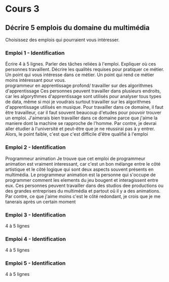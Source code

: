 # Cours 3
## Décrire 5 emplois du domaine du multimédia
Choisissez des emplois qui pourraient vous intéresser. 

### Emploi 1 - Identification
Écrire 4 à 5 lignes. Parler des tâches reliées à l'emploi. Expliquer où ces personnes travaillent. Décrire les qualités requises pour pratiquer ce métier. Un point qui vous intéresse dans ce métier. Un point qui rend ce métier moins intéressant pour vous.  
programmeur en apprentissage profond/ travailler sur des algorithmes d'apprentissage
Ces personnes peuvent travailler dans plusieurs endroits, car les algorythmes d'apprentissage sont utilisés pour analyser tous types de data, même si moi je voudrais surtout travailler sur les algorithmes d'apprentissage utilisés en musique. Pour travailler dans ce domaine, il faut être travailleur, car il faut souvent beaucoup d'etudes pour pouvoir trouver un emploi. J'aimerais bien travailler dans ce domaine parce que j'aime la maniere dont la machine se rapproche de l'homme. Par contre, je devrai aller étudier à l'université et peut-être que je ne réussirai pas à y entrer. Alors, le point faible, c'est que c'est difficile d'être qualifié à l'emploi

### Emploi 2 - Identification
Programmeur animation
Je trouve que cet emploi de programmeur animation est vraiment interessant, car c'est un bon mélange entre le côté artistique et le côté logique qui sont deux aspects souvent présents en multimédia. Le programmeur animation est la personne qui s'occupe de programmer comment les elements du jeu bougent et interagissent entre eux. Ces personnes peuvent travailler dans des studios dee productions ou des grandes entreprises du multimédia et partout oû il y a des animations. Par contre, ce que j'aime moins c'est le côté redondant, je crois que je me tanerais après un certain moment 

### Emploi 3 - Identification
4 à 5 lignes 

### Emploi 4 - Identification
4 à 5 lignes

### Emploi 5 - Identification
4 à 5 lignes

